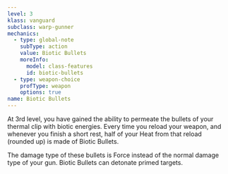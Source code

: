 ```yaml
---
level: 3
klass: vanguard
subclass: warp-gunner
mechanics:
  - type: global-note
    subType: action
    value: Biotic Bullets
    moreInfo:
      model: class-features
      id: biotic-bullets
  - type: weapon-choice
    profType: weapon
    options: true
name: Biotic Bullets
---
```

At 3rd level, you have gained the ability to permeate the bullets of your thermal clip with biotic energies.
Every time you reload your weapon, and whenever you finish a short rest, half of your Heat from that reload (rounded up)
is made of Biotic Bullets.

The damage type of these bullets is Force instead of the normal damage type of your gun. Biotic Bullets can detonate primed targets.
